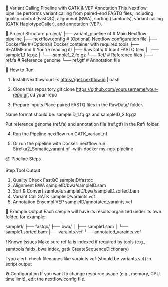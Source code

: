 🧬 Variant Calling Pipeline with GATK & VEP Annotation
This Nextflow pipeline performs variant calling from paired-end FASTQ files, including quality control (FastQC), alignment (BWA), sorting (samtools), variant calling (GATK HaplotypeCaller), and annotation (VEP).

📁 Project Structure
project/
├── variant_pipeline.nf         # Main Nextflow pipeline
├── nextflow.config             # (Optional) Nextflow configuration file
├── Dockerfile                  # (Optional) Docker container with required tools
├── README.md                   # You're reading it!
├── RawData/                    # Input FASTQ files
│   ├── sample1_1.fq.gz
│   └── sample1_2.fq.gz
└── Ref/                        # Reference files
    ├── ref.fa                  # Reference genome
    └── ref.gtf                 # Annotation file


🚀 How to Run
1. Install Nextflow
curl -s https://get.nextflow.io | bash

2. Clone this repository
git clone https://github.com/yourusername/your-repo.git
cd your-repo

3. Prepare Inputs
Place paired FASTQ files in the RawData/ folder.

Name format should be: sampleID_1.fq.gz and sampleID_2.fq.gz

Put reference genome (ref.fa) and annotation file (ref.gtf) in the Ref/ folder.

4. Run the Pipeline
nextflow run GATK_variant.nf

5. Or run the pipeline with Docker:
nextflow run Strelka2_Somatic_varaint.nf -with-docker my-ngs-pipeline



📦 Pipeline Steps

Step	Tool	Output
1. Quality Check	FastQC	sampleID/fastqc
2. Alignment	BWA	sampleID/bwa/sampleID.sam
3. Sort & Convert	samtools	sampleID/bwa/sampleID.sorted.bam
4. Variant Call	GATK	sampleID/varaints.vcf
5. Annotation	Ensembl VEP	sampleID/annotated_varaints.vcf

🧪 Example Output
Each sample will have its results organized under its own folder, for example:

sample1/
├── fastqc/
├── bwa/
│   ├── sample1.sam
│   └── sample1.sorted.bam
├── varaints.vcf
└── annotated_varaints.vcf

❗ Known Issues
Make sure ref.fa is indexed if required by tools (e.g., samtools faidx, bwa index, gatk CreateSequenceDictionary)

Typo alert: check filenames like varaints.vcf (should be variants.vcf) in script output


⚙️ Configuration
If you want to change resource usage (e.g., memory, CPU, time limit), edit the nextflow.config file.







